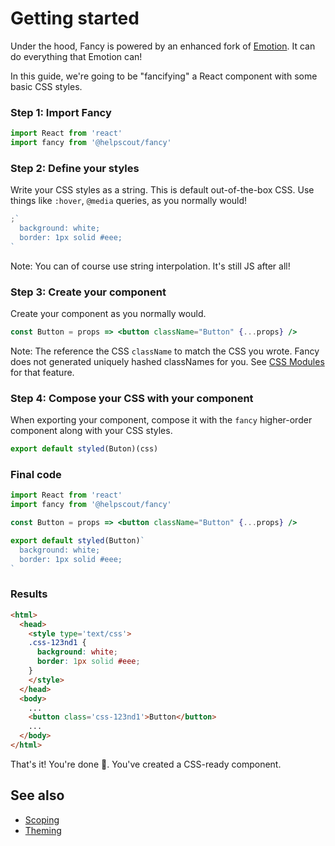 # Getting started

Under the hood, Fancy is powered by an enhanced fork of [Emotion](https://emotion.sh/). It can do everything that Emotion can!

In this guide, we're going to be "fancifying" a React component with some basic CSS styles.

### Step 1: Import Fancy

```jsx
import React from 'react'
import fancy from '@helpscout/fancy'
```

### Step 2: Define your styles

Write your CSS styles as a string. This is default out-of-the-box CSS. Use things like `:hover`, `@media` queries, as you normally would!

```jsx
;`
  background: white;
  border: 1px solid #eee;
`
```

Note: You can of course use string interpolation. It's still JS after all!

### Step 3: Create your component

Create your component as you normally would.

```jsx
const Button = props => <button className="Button" {...props} />
```

Note: The reference the CSS `className` to match the CSS you wrote. Fancy does not generated uniquely hashed classNames for you. See [CSS Modules](https://github.com/css-modules/css-modules) for that feature.

### Step 4: Compose your CSS with your component

When exporting your component, compose it with the `fancy` higher-order component along with your CSS styles.

```jsx
export default styled(Buton)(css)
```

### Final code

```jsx
import React from 'react'
import fancy from '@helpscout/fancy'

const Button = props => <button className="Button" {...props} />

export default styled(Button)`
  background: white;
  border: 1px solid #eee;
`
```

### Results

```html
<html>
  <head>
    <style type='text/css'>
    .css-123nd1 {
      background: white;
      border: 1px solid #eee;
    }
    </style>
  </head>
  <body>
    ...
    <button class='css-123nd1'>Button</button>
    ...
  </body>
</html>
```

That's it! You're done 🙌. You've created a CSS-ready component.

## See also

- [Scoping](./scoping.md)
- [Theming](./theming.md)
